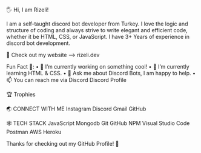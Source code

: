 🖐 Hi, I am Rizeli!

I am a self-taught discord bot developer from Turkey.
I love the logic and structure of coding and always strive to write elegant and efficient code, whether it be HTML, CSS, or JavaScript.
I have 3+ Years of experience in discord bot development.

👀 Check out my website --> rizeli.dev

Fun Fact 🎈:
• 🔭 I’m currently working on something cool!
• 🌱 I’m currently learning HTML & CSS.
• 💬 Ask me about Discord Bots, I am happy to help.
• 📫 You can reach me via Discord
Discord Profile

🏆 Trophies



🌏 CONNECT WITH ME
Instagram Discord Gmail GitHub

🕸️ TECH STACK
JavaScript 
Mongodb Git GitHub NPM Visual Studio Code Postman
AWS Heroku

Thanks for checking out my GitHub Profile! 🙏

